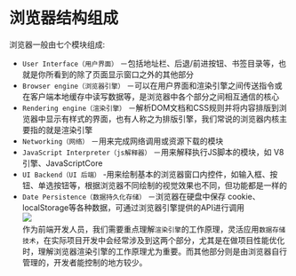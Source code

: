 # 浏览器结构组成
浏览器一般由七个模块组成:
* `User Interface（用户界面）` －包括地址栏、后退/前进按钮、书签目录等，也就是你所看到的除了页面显示窗口之外的其他部分
* `Browser engine（浏览器引擎）` －可以在用户界面和渲染引擎之间传送指令或在客户端本地缓存中读写数据等，是浏览器中各个部分之间相互通信的核心
* `Rendering engine（渲染引擎）` －解析DOM文档和CSS规则并将内容排版到浏览器中显示有样式的界面，也有人称之为排版引擎，我们常说的浏览器内核主要指的就是渲染引擎
* `Networking（网络）` －用来完成网络调用或资源下载的模块
* `JavaScript Interpreter（js解释器）` －用来解释执行JS脚本的模块，如 V8 引擎、JavaScriptCore
* `UI Backend（UI 后端）` -用来绘制基本的浏览器窗口内控件，如输入框、按钮、单选按钮等，根据浏览器不同绘制的视觉效果也不同，但功能都是一样的
* `Date Persistence（数据持久化存储）` －浏览器在硬盘中保存 cookie、localStorage等各种数据，可通过浏览器引擎提供的API进行调用  
![](https://user-gold-cdn.xitu.io/2017/11/1/81abbf6319b1ad27dd3914ad39c04cd4?imageView2/0/w/1280/h/960/format/webp/ignore-error/1)  
作为前端开发人员，我们需要重点理解`渲染引擎`的工作原理，灵活应用`数据存储技术`，在实际项目开发中会经常涉及到这两个部分，尤其是在做项目性能优化时，理解浏览器渲染引擎的工作原理尤为重要。而其他部分则是由浏览器自行管理的，开发者能控制的地方较少。

